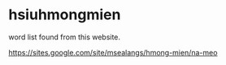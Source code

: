 # hsiuhmongmien

word list found from this website.

https://sites.google.com/site/msealangs/hmong-mien/na-meo
